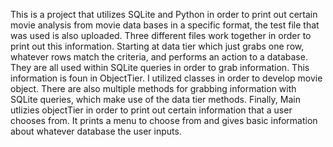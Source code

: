 This is a project that utilizes SQLite and Python in order to print out certain movie analysis from movie data bases in a specific format, the test file that was used is also uploaded. Three different files work together in order to print out this information. Starting at data tier which just grabs one row, whatever rows match the criteria,
and performs an action to a database. They are all used within SQLite queries in order to grab information. This information is foun in ObjectTier. I utilized classes in order to develop movie object. There are also multiple methods for grabbing information with SQLite queries, which make use of the data tier methods. Finally, Main utlizies objectTier 
in order to print out certain information that a user chooses from. It prints a menu to choose from and gives basic information about whatever database the user inputs.

